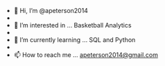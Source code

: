 - 👋 Hi, I’m @apeterson2014
- 
- 👀 I’m interested in ... Basketball Analytics
- 
- 🌱 I’m currently learning ... SQL and Python
- 
- 📫 How to reach me ... apeterson2014@gmail.com
